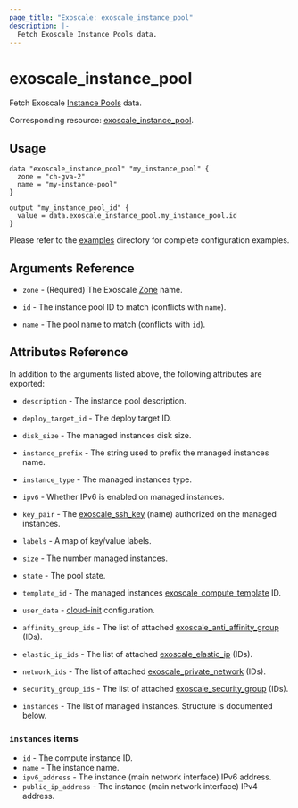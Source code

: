 ```yaml
---
page_title: "Exoscale: exoscale_instance_pool"
description: |-
  Fetch Exoscale Instance Pools data.
---
```


# exoscale\_instance\_pool

Fetch Exoscale [Instance Pools](https://community.exoscale.com/documentation/compute/instance-pools/) data.

Corresponding resource: [exoscale_instance_pool](../resources/instance_pool.md).


## Usage

```hcl
data "exoscale_instance_pool" "my_instance_pool" {
  zone = "ch-gva-2"
  name = "my-instance-pool"
}

output "my_instance_pool_id" {
  value = data.exoscale_instance_pool.my_instance_pool.id
}
```

Please refer to the [examples](https://github.com/exoscale/terraform-provider-exoscale/tree/master/examples/)
directory for complete configuration examples.


## Arguments Reference

[zone]: https://www.exoscale.com/datacenters/

* `zone` - (Required) The Exoscale [Zone][zone] name.

* `id` - The instance pool ID to match (conflicts with `name`).
* `name` - The pool name to match (conflicts with `id`).


## Attributes Reference

[cloud-init]: http://cloudinit.readthedocs.io/en/latest/

In addition to the arguments listed above, the following attributes are exported:

* `description` - The instance pool description.
* `deploy_target_id` - The deploy target ID.
* `disk_size` - The managed instances disk size.
* `instance_prefix` - The string used to prefix the managed instances name.
* `instance_type` - The managed instances type.
* `ipv6` - Whether IPv6 is enabled on managed instances.
* `key_pair` - The [exoscale_ssh_key](../resources/ssh_key.md) (name) authorized on the managed instances.
* `labels` - A map of key/value labels.
* `size` - The number managed instances.
* `state` - The pool state.
* `template_id` - The managed instances [exoscale_compute_template](./compute_template.md) ID.
* `user_data` - [cloud-init][cloud-init] configuration.

* `affinity_group_ids` - The list of attached [exoscale_anti_affinity_group](../resources/anti_affinity_group.md) (IDs).
* `elastic_ip_ids` - The list of attached [exoscale_elastic_ip](../resources/elastic_ip.md) (IDs).
* `network_ids` - The list of attached [exoscale_private_network](../resources/private_network.md) (IDs).
* `security_group_ids` - The list of attached [exoscale_security_group](../resources/security_group.md) (IDs).

* `instances` - The list of managed instances. Structure is documented below.

### `instances` items

* `id` - The compute instance ID.
* `name` - The instance name.
* `ipv6_address` - The instance (main network interface) IPv6 address.
* `public_ip_address` - The instance (main network interface) IPv4 address.
